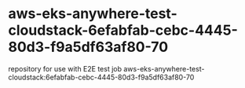 # aws-eks-anywhere-test-cloudstack-6efabfab-cebc-4445-80d3-f9a5df63af80-70
repository for use with E2E test job aws-eks-anywhere-test-cloudstack:6efabfab-cebc-4445-80d3-f9a5df63af80-70
